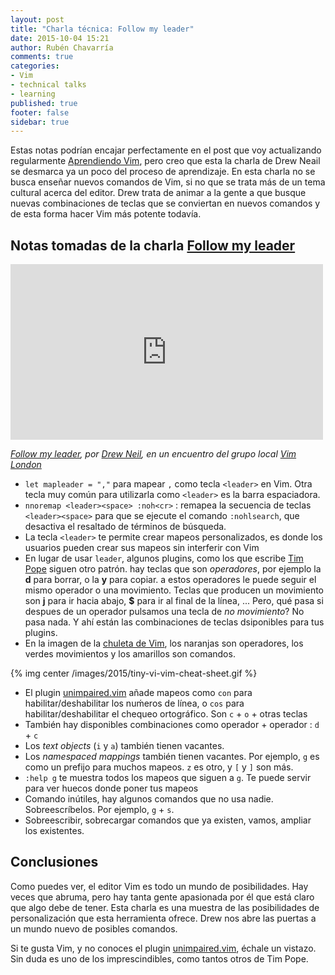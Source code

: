 ```yaml
---
layout: post
title: "Charla técnica: Follow my leader"
date: 2015-10-04 15:21
author: Rubén Chavarría
comments: true
categories: 
- Vim
- technical talks
- learning
published: true
footer: false
sidebar: true
---
```


Estas notas podrían encajar perfectamente en el post que voy actualizando
regularmente [Aprendiendo Vim], pero creo que esta la charla de Drew Neail se
desmarca ya un poco del proceso de aprendizaje. En esta charla no se busca
enseñar nuevos comandos de Vim, si no que se trata más de un tema cultural
acerca del editor. Drew trata de animar a la gente a que busque nuevas
combinaciones de teclas que se conviertan en nuevos comandos y de esta forma
hacer Vim más potente todavía.

<!-- more -->

## Notas tomadas de la charla [Follow my leader]

<iframe src="https://player.vimeo.com/video/85343734"
        width="500"
        height="281"
        frameborder="0"
        webkitallowfullscreen mozallowfullscreen allowfullscreen>
</iframe>

*[Follow my leader], por [Drew Neil], en un encuentro del grupo local
[Vim London]*

- `let mapleader = ","` para mapear `,` como tecla `<leader>` en Vim. Otra
tecla muy común para utilizarla como `<leader>` es la barra espaciadora.
- `nnoremap <leader><space> :noh<cr>` : remapea la secuencia de teclas
`<leader><space>` para que se ejecute el comando `:nohlsearch`, que desactiva
el resaltado de términos de búsqueda.
- La tecla `<leader>` te permite crear mapeos personalizados, es donde los
usuarios pueden crear sus mapeos sin interferir con Vim
- En lugar de usar `leader`, algunos plugins, como los que escribe [Tim Pope]
siguen otro patrón. hay teclas que son *operadores*, por ejemplo la **d**
para borrar, o la **y** para copiar. a estos operadores le puede seguir el
mismo operador o una movimiento. Teclas que producen un movimiento son **j**
para ir hacia abajo, **$** para ir al final de la línea, ... Pero, qué pasa si
despues de un operador pulsamos una tecla de *no movimiento*? No pasa nada. Y
ahí están las combinaciones de teclas dsiponibles para tus plugins.
- En la imagen de la [chuleta de Vim], los naranjas son operadores, los
verdes movimientos y los amarillos son comandos.

{% img center /images/2015/tiny-vi-vim-cheat-sheet.gif %}

- El plugin [unimpaired.vim] añade mapeos como `con` para habilitar/deshabilitar los
nuḿeros de línea, o `cos` para habilitar/deshabilitar el chequeo ortográfico.
Son `c` + `o` + otras teclas
- También hay disponibles combinaciones como operador + operador : `d` + `c`
- Los *text objects* (`i` y `a`) también tienen vacantes.
- Los *namespaced mappings* también tienen vacantes. Por ejemplo, `g` es como
un prefijo para muchos mapeos. `z` es otro, y `[` y `]` son más.
- `:help g` te muestra todos los mapeos que siguen a `g`. Te puede servir para
ver huecos donde poner tus mapeos
- Comando inútiles, hay algunos comandos que no usa nadie. Sobreescríbelos. Por
ejemplo, `g` + `s`.
- Sobreescribir, sobrecargar comandos que ya existen, vamos, ampliar los
existentes.

## Conclusiones

Como puedes ver, el editor Vim es todo un mundo de posibilidades. Hay veces que 
abruma, pero hay tanta gente apasionada por él que está claro que algo debe de
tener. Esta charla es una muestra de las posibilidades de personalización que
esta herramienta ofrece. Drew nos abre las puertas a un mundo nuevo de posibles
comandos.

Si te gusta Vim, y no conoces el plugin [unimpaired.vim], échale un vistazo. Sin
duda es uno de los imprescindibles, como tantos otros de Tim Pope.

[Aprendiendo Vim]: /blog/2014/10/11/aprendiendo-vim/
[Follow my leader]: https://vimeo.com/85343734
[Drew Neil]: http://drewneil.com/
[Vim London]: https://vimeo.com/vimlondon
[chuleta de Vim]: http://www.viemu.com/vi-vim-cheat-sheet.gif
[Tim Pope]: http://tpo.pe/
[unimpaired.vim]: https://github.com/tpope/vim-unimpaired

